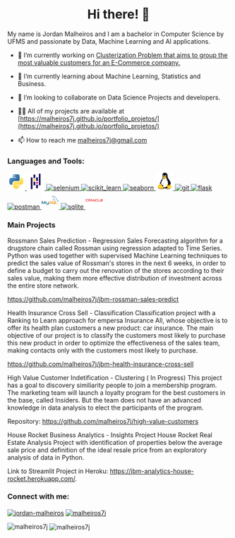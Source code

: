 <h1 align="center">Hi there! 👋</h1>
My name is Jordan Malheiros and I am a bachelor in Computer Science by UFMS and passionate by Data, Machine Learning and AI applications.

- 🔭 I’m currently working on [Clusterization Problem that aims to group the most valuable customers for an E-Commerce company.](https://github.com/malheiros7j/high-value-customers)

- 🌱 I’m currently learning about Machine Learning, Statistics and Business. 

- 👯 I’m looking to collaborate on Data Science Projects and developers.

- 👨‍💻 All of my projects are available at [https://malheiros7j.github.io/portfolio_projetos/](https://malheiros7j.github.io/portfolio_projetos/)

- 📫 How to reach me malheiros7j@gmail.com



<h3 align="left">Languages and Tools:</h3>

<p align="left"> <a href="https://www.python.org" target="_blank" rel="noreferrer"> <img src="https://raw.githubusercontent.com/devicons/devicon/master/icons/python/python-original.svg" alt="python" width="40" height="40"/> </a> 
<a href="https://pandas.pydata.org/" target="_blank" rel="noreferrer"> <img src="https://raw.githubusercontent.com/devicons/devicon/2ae2a900d2f041da66e950e4d48052658d850630/icons/pandas/pandas-original.svg" alt="pandas" width="40" height="40"/> </a> 
<a href="https://www.selenium.dev" target="_blank" rel="noreferrer"> <img src="https://raw.githubusercontent.com/detain/svg-logos/780f25886640cef088af994181646db2f6b1a3f8/svg/selenium-logo.svg" alt="selenium" width="40" height="40"/> </a> 
<a href="https://scikit-learn.org/" target="_blank" rel="noreferrer"> <img src="https://upload.wikimedia.org/wikipedia/commons/0/05/Scikit_learn_logo_small.svg" alt="scikit_learn" width="40" height="40"/> </a> 
<a href="https://seaborn.pydata.org/" target="_blank" rel="noreferrer"> <img src="https://seaborn.pydata.org/_images/logo-mark-lightbg.svg" alt="seaborn" width="40" height="40"/> </a> 
<a href="https://www.linux.org/" target="_blank" rel="noreferrer"> <img src="https://raw.githubusercontent.com/devicons/devicon/master/icons/linux/linux-original.svg" alt="linux" width="40" height="40"/> </a> 
<a href="https://git-scm.com/" target="_blank" rel="noreferrer"> <img src="https://www.vectorlogo.zone/logos/git-scm/git-scm-icon.svg" alt="git" width="40" height="40"/> </a> 
<a href="https://flask.palletsprojects.com/" target="_blank" rel="noreferrer"> <img src="https://www.vectorlogo.zone/logos/pocoo_flask/pocoo_flask-icon.svg" alt="flask" width="40" height="40"/> </a> 
<a href="https://postman.com" target="_blank" rel="noreferrer"> <img src="https://www.vectorlogo.zone/logos/getpostman/getpostman-icon.svg" alt="postman" width="40" height="40"/> </a> 
<a href="https://www.mysql.com/" target="_blank" rel="noreferrer"> <img src="https://raw.githubusercontent.com/devicons/devicon/master/icons/mysql/mysql-original-wordmark.svg" alt="mysql" width="40" height="40"/> </a> 
<a href="https://www.sqlite.org/" target="_blank" rel="noreferrer"> <img src="https://www.vectorlogo.zone/logos/sqlite/sqlite-icon.svg" alt="sqlite" width="40" height="40"/> </a> 
<a href="https://www.oracle.com/" target="_blank" rel="noreferrer"> <img src="https://raw.githubusercontent.com/devicons/devicon/master/icons/oracle/oracle-original.svg" alt="oracle" width="40" height="40"/> </a> </p>

### Main Projects

Rossmann Sales Prediction - Regression
Sales Forecasting algorithm for a drugstore chain called Rossman using regression adapted to Time Series. Python was used together with supervised Machine Learning techniques to predict the sales value of Rossman's stores in the next 6 weeks, in order to define a budget to carry out the renovation of the stores according to their sales value, making them more effective distribution of investment across the entire store network.

https://github.com/malheiros7j/jbm-rossman-sales-predict

Health Insurance Cross Sell - Classification
Classification project with a Ranking to Learn approach for empersa Insurance All, whose objective is to offer its health plan customers a new product: car insurance. The main objective of our project is to classify the customers most likely to purchase this new product in order to optimize the effectiveness of the sales team, making contacts only with the customers most likely to purchase.

https://github.com/malheiros7j/jbm-health-insurance-cross-sell

High Value Customer Indetification - Clustering ( In Progress)
This project has a goal to discovery similiarity people to join a membership program. The marketing team will launch a loyalty program for the best customers in the base, called Insiders. But the team does not have an advanced knowledge in data analysis to elect the participants of the program.

Repository: https://github.com/malheiros7j/high-value-customers 

House Rocket Business Analytics - Insights Project
House Rocket Real Estate Analysis Project with identification of properties below the average sale price and definition of the ideal resale price from an exploratory analysis of data in Python.

Link to Streamlit Project in Heroku: https://jbm-analytics-house-rocket.herokuapp.com/.



<h3 align="left">Connect with me:</h3>
<p align="left">
<a href="https://linkedin.com/in/jordan-malheiros" target="blank"><img align="center" src="https://raw.githubusercontent.com/rahuldkjain/github-profile-readme-generator/master/src/images/icons/Social/linked-in-alt.svg" alt="jordan-malheiros" height="30" width="40" /></a>
<a href="https://kaggle.com/malheiros7j" target="blank"><img align="center" src="https://raw.githubusercontent.com/rahuldkjain/github-profile-readme-generator/master/src/images/icons/Social/kaggle.svg" alt="malheiros7j" height="30" width="40" /></a>
</p>

<p><img align="left" src="https://github-readme-stats.vercel.app/api/top-langs?username=malheiros7j&show_icons=true&locale=en&layout=compact" alt="malheiros7j" /></p>

<p>&nbsp;<img align="center" src="https://github-readme-stats.vercel.app/api?username=malheiros7j&show_icons=true&locale=en" alt="malheiros7j" /></p>
